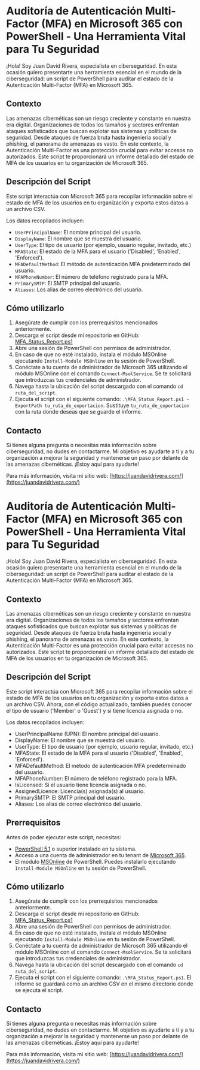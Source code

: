 # Auditoría de Autenticación Multi-Factor (MFA) en Microsoft 365 con PowerShell - Una Herramienta Vital para Tu Seguridad

¡Hola! Soy Juan David Rivera, especialista en ciberseguridad. En esta ocasión quiero presentarte una herramienta esencial en el mundo de la ciberseguridad: un script de PowerShell para auditar el estado de la Autenticación Multi-Factor (MFA) en Microsoft 365.

## Contexto

Las amenazas cibernéticas son un riesgo creciente y constante en nuestra era digital. Organizaciones de todos los tamaños y sectores enfrentan ataques sofisticados que buscan explotar sus sistemas y políticas de seguridad. Desde ataques de fuerza bruta hasta ingeniería social y phishing, el panorama de amenazas es vasto. En este contexto, la Autenticación Multi-Factor es una protección crucial para evitar accesos no autorizados. Este script te proporcionará un informe detallado del estado de MFA de los usuarios en tu organización de Microsoft 365.

## Descripción del Script

Este script interactúa con Microsoft 365 para recopilar información sobre el estado de MFA de los usuarios en tu organización y exporta estos datos a un archivo CSV.

Los datos recopilados incluyen:

- `UserPrincipalName`: El nombre principal del usuario.
- `DisplayName`: El nombre que se muestra del usuario.
- `UserType`: El tipo de usuario (por ejemplo, usuario regular, invitado, etc.)
- `MFAState`: El estado de la MFA para el usuario ('Disabled', 'Enabled', 'Enforced').
- `MFADefaultMethod`: El método de autenticación MFA predeterminado del usuario.
- `MFAPhoneNumber`: El número de teléfono registrado para la MFA.
- `PrimarySMTP`: El SMTP principal del usuario.
- `Aliases`: Los alias de correo electrónico del usuario.




## Cómo utilizarlo

1. Asegúrate de cumplir con los prerrequisitos mencionados anteriormente.
2. Descarga el script desde mi repositorio en GitHub: [MFA_Status_Report.ps1](https://github.com/judariva/MFA-Status-Report/blob/main/MFA_Status_Report.ps1)
3. Abre una sesión de PowerShell con permisos de administrador.
4. En caso de que no esté instalado, instala el módulo MSOnline ejecutando `Install-Module MSOnline` en tu sesión de PowerShell.
5. Conéctate a tu cuenta de administrador de Microsoft 365 utilizando el módulo MSOnline con el comando `Connect-MsolService`. Se te solicitará que introduzcas tus credenciales de administrador.
6. Navega hasta la ubicación del script descargado con el comando `cd ruta_del_script`.
7. Ejecuta el script con el siguiente comando: `.\MFA_Status_Report.ps1 -ExportPath tu_ruta_de_exportacion`. Sustituye `tu_ruta_de_exportacion` con la ruta donde deseas que se guarde el informe.


## Contacto

Si tienes alguna pregunta o necesitas más información sobre ciberseguridad, no dudes en contactarme. Mi objetivo es ayudarte a ti y a tu organización a mejorar la seguridad y mantenerse un paso por delante de las amenazas cibernéticas. ¡Estoy aquí para ayudarte!

Para más información, visita mi sitio web: [https://juandavidrivera.com/](https://juandavidrivera.com/)

# Auditoría de Autenticación Multi-Factor (MFA) en Microsoft 365 con PowerShell - Una Herramienta Vital para Tu Seguridad

¡Hola! Soy Juan David Rivera, especialista en ciberseguridad. En esta ocasión quiero presentarte una herramienta esencial en el mundo de la ciberseguridad: un script de PowerShell para auditar el estado de la Autenticación Multi-Factor (MFA) en Microsoft 365.

## Contexto

Las amenazas cibernéticas son un riesgo creciente y constante en nuestra era digital. Organizaciones de todos los tamaños y sectores enfrentan ataques sofisticados que buscan explotar sus sistemas y políticas de seguridad. Desde ataques de fuerza bruta hasta ingeniería social y phishing, el panorama de amenazas es vasto. En este contexto, la Autenticación Multi-Factor es una protección crucial para evitar accesos no autorizados. Este script te proporcionará un informe detallado del estado de MFA de los usuarios en tu organización de Microsoft 365.

## Descripción del Script

Este script interactúa con Microsoft 365 para recopilar información sobre el estado de MFA de los usuarios en tu organización y exporta estos datos a un archivo CSV. Ahora, con el código actualizado, también puedes conocer el tipo de usuario ('Member' o 'Guest') y si tiene licencia asignada o no.

Los datos recopilados incluyen:

- UserPrincipalName (UPN): El nombre principal del usuario.
- DisplayName: El nombre que se muestra del usuario.
- UserType: El tipo de usuario (por ejemplo, usuario regular, invitado, etc.)
- MFAState: El estado de la MFA para el usuario ('Disabled', 'Enabled', 'Enforced').
- MFADefaultMethod: El método de autenticación MFA predeterminado del usuario.
- MFAPhoneNumber: El número de teléfono registrado para la MFA.
- IsLicensed: Si el usuario tiene licencia asignada o no.
- AssignedLicence: Licencia(s) asignada(s) al usuario.
- PrimarySMTP: El SMTP principal del usuario.
- Aliases: Los alias de correo electrónico del usuario.

## Prerrequisitos

Antes de poder ejecutar este script, necesitas:

- [PowerShell 5.1](https://docs.microsoft.com/en-us/powershell/scripting/install/installing-windows-powershell?view=powershell-7.1) o superior instalado en tu sistema.
- Acceso a una cuenta de administrador en tu tenant de [Microsoft 365](https://docs.microsoft.com/en-us/office365/admin/add-users/about-admin-roles?view=o365-worldwide).
- El módulo [MSOnline](https://docs.microsoft.com/en-us/powershell/module/msonline/?view=azureadps-1.0) de PowerShell. Puedes instalarlo ejecutando `Install-Module MSOnline` en tu sesión de PowerShell.

## Cómo utilizarlo

1. Asegúrate de cumplir con los prerrequisitos mencionados anteriormente.
2. Descarga el script desde mi repositorio en GitHub: [MFA_Status_Report.ps1](https://github.com/judariva/MFA-Status-Report/blob/main/MFA_Status_Report.ps1)
3. Abre una sesión de PowerShell con permisos de administrador.
4. En caso de que no esté instalado, instala el módulo MSOnline ejecutando `Install-Module MSOnline` en tu sesión de PowerShell.
5. Conéctate a tu cuenta de administrador de Microsoft 365 utilizando el módulo MSOnline con el comando `Connect-MsolService`. Se te solicitará que introduzcas tus credenciales de administrador.
6. Navega hasta la ubicación del script descargado con el comando `cd ruta_del_script`.
7. Ejecuta el script con el siguiente comando: `.\MFA_Status_Report.ps1`. El informe se guardará como un archivo CSV en el mismo directorio donde se ejecuta el script.


## Contacto

Si tienes alguna pregunta o necesitas más información sobre ciberseguridad, no dudes en contactarme. Mi objetivo es ayudarte a ti y a tu organización a mejorar la seguridad y mantenerse un paso por delante de las amenazas cibernéticas. ¡Estoy aquí para ayudarte!

Para más información, visita mi sitio web: [https://juandavidrivera.com/](https://juandavidrivera.com/)

